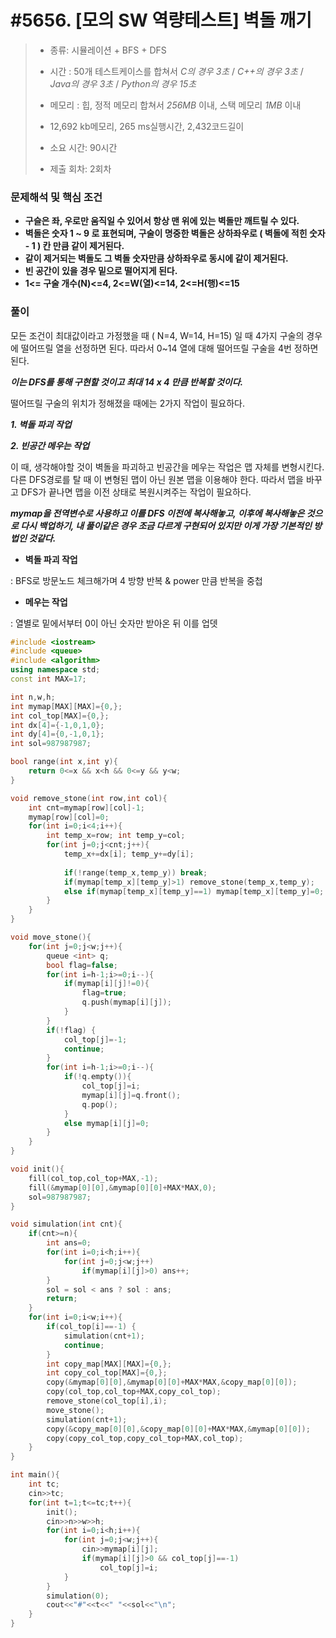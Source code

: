 # #5656. [모의 SW 역량테스트] 벽돌 깨기

> [문제]: https://swexpertacademy.com/main/code/problem/problemDetail.do?contestProbId=AWXRQm6qfL0DFAUo
>
> - 종류: 시뮬레이션 + BFS + DFS
> - 시간 : 50개 테스트케이스를 합쳐서 *C의 경우 3초* / *C++의 경우 3초* / *Java의 경우 3초* / *Python의 경우 15초*
> - 메모리 : 힙, 정적 메모리 합쳐서 *256MB* 이내, 스택 메모리 *1MB* 이내
> - 12,692 kb메모리, 265 ms실행시간, 2,432코드길이
>
> - 소요 시간:  90시간
> - 제출 회차: 2회차



### 문제해석 및 핵심 조건

- **구슬은 좌, 우로만 움직일 수 있어서 항상 맨 위에 있는 벽돌만 깨트릴 수 있다.**
- **벽돌은 숫자 1 ~ 9 로 표현되며, 구술이 명중한 벽돌은 상하좌우로 ( 벽돌에 적힌 숫자 - 1 ) 칸 만큼 같이 제거된다.**
- **같이 제거되는 벽돌도 그 벽돌 숫자만큼 상하좌우로 동시에 같이 제거된다.**
- **빈 공간이 있을 경우 밑으로 떨어지게 된다.**
- **1<= 구술 개수(N)<=4, 2<=W(열)<=14, 2<=H(행)<=15**



### 풀이

 모든 조건이 최대값이라고 가정했을 때 ( N=4, W=14, H=15) 일 때 4가지 구술의 경우에 떨어뜨릴 열을 선정하면 된다. 따라서 0~14 열에 대해 떨어뜨릴 구술을 4번 정하면 된다. 

***이는 DFS를 통해 구현할 것이고 최대 14 x 4 만큼 반복할 것이다.***

 떨어뜨릴 구술의 위치가 정해졌을 때에는 2가지 작업이 필요하다.

***1. 벽돌 파괴 작업***

***2. 빈공간 메우는 작업***

 이 때, 생각해야할 것이 벽돌을 파괴하고 빈공간을 메우는 작업은 맵 자체를 변형시킨다. 다른 DFS경로를 탈 때 이 변형된 맵이 아닌 원본 맵을 이용해야 한다. 따라서 맵을 바꾸고 DFS가 끝나면 맵을 이전 상태로 복원시켜주는 작업이 필요하다.

***mymap을 전역변수로 사용하고 이를 DFS 이전에 복사해놓고, 이후에 복사해놓은 것으로 다시 백업하기, 내 풀이같은 경우 조금 다르게 구현되어 있지만 이게 가장 기본적인 방법인 것같다.***

- **벽돌 파괴 작업**

: BFS로 방문노드 체크해가며 4 방향 반복 & power 만큼 반복을 중첩

- **메우는 작업**

: 열별로 밑에서부터 0이 아닌 숫자만 받아온 뒤 이를 업뎃



``` c++
#include <iostream>
#include <queue>
#include <algorithm>
using namespace std;
const int MAX=17;

int n,w,h;
int mymap[MAX][MAX]={0,};
int col_top[MAX]={0,};
int dx[4]={-1,0,1,0};
int dy[4]={0,-1,0,1};
int sol=987987987;

bool range(int x,int y){
    return 0<=x && x<h && 0<=y && y<w;
}

void remove_stone(int row,int col){
    int cnt=mymap[row][col]-1;
    mymap[row][col]=0;
    for(int i=0;i<4;i++){
        int temp_x=row; int temp_y=col;
        for(int j=0;j<cnt;j++){
            temp_x+=dx[i]; temp_y+=dy[i];
            
            if(!range(temp_x,temp_y)) break;
            if(mymap[temp_x][temp_y]>1) remove_stone(temp_x,temp_y);
            else if(mymap[temp_x][temp_y]==1) mymap[temp_x][temp_y]=0;
        }
    }
}

void move_stone(){
    for(int j=0;j<w;j++){
        queue <int> q;
        bool flag=false;
        for(int i=h-1;i>=0;i--){
            if(mymap[i][j]!=0){
                flag=true;
                q.push(mymap[i][j]);
            }
        }
        if(!flag) {
            col_top[j]=-1;
            continue;
        }
        for(int i=h-1;i>=0;i--){
            if(!q.empty()){
                col_top[j]=i;
                mymap[i][j]=q.front();
                q.pop();
            }
            else mymap[i][j]=0;
        }
    }
}

void init(){
    fill(col_top,col_top+MAX,-1);
    fill(&mymap[0][0],&mymap[0][0]+MAX*MAX,0);
    sol=987987987;
}

void simulation(int cnt){
    if(cnt>=n){
        int ans=0;
        for(int i=0;i<h;i++){
            for(int j=0;j<w;j++)
                if(mymap[i][j]>0) ans++;
        }
        sol = sol < ans ? sol : ans;
        return;
    }
    for(int i=0;i<w;i++){
        if(col_top[i]==-1) {
            simulation(cnt+1);
            continue;
        }
        int copy_map[MAX][MAX]={0,};
        int copy_col_top[MAX]={0,};
        copy(&mymap[0][0],&mymap[0][0]+MAX*MAX,&copy_map[0][0]);
        copy(col_top,col_top+MAX,copy_col_top);
        remove_stone(col_top[i],i);
        move_stone();
        simulation(cnt+1);
        copy(&copy_map[0][0],&copy_map[0][0]+MAX*MAX,&mymap[0][0]);
        copy(copy_col_top,copy_col_top+MAX,col_top);
    }
}

int main(){
    int tc;
    cin>>tc;
    for(int t=1;t<=tc;t++){
        init();
        cin>>n>>w>>h;
        for(int i=0;i<h;i++){
            for(int j=0;j<w;j++){
                cin>>mymap[i][j];
                if(mymap[i][j]>0 && col_top[j]==-1)
                    col_top[j]=i;
            }
        }
        simulation(0);
        cout<<"#"<<t<<" "<<sol<<"\n";
    }
}

```

